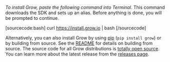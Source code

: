 *To install Grow, paste the following command into Terminal.* This command downloads the SDK and sets up an alias. Before anything is done, you will be prompted to continue.

[sourcecode:bash]
curl https://install.grow.io | bash
[/sourcecode]

Alternatively, you can also install Grow by using [pip][pip]
(`pip install grow`) or by building from source.
See the [README](https://github.com/grow/grow/blob/master/README.md) for details on building from source.
The source code for all Grow distributions is [totally open source](https://github.com/grow).
You can learn more about the latest release from the [releases page](https://github.com/grow/grow/releases).

[pip]: http://pypi.python.org/pypi/pip
